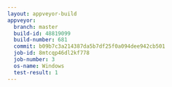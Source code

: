 ```yaml
---
layout: appveyor-build
appveyor:
  branch: master
  build-id: 48819099
  build-number: 681
  commit: b09b7c3a214387da5b7df25f0a094dee942cb501
  job-id: 8mtcqp46dl2kf778
  job-number: 3
  os-name: Windows
  test-result: 1
---
```

